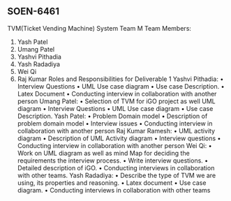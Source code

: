 SOEN-6461
---------------------------------------------------------
TVM(Ticket Vending Machine) System
Team M
Team Members:
1.	Yash Patel
2.	Umang Patel
3.	Yashvi Pithadia
4.	Yash Radadiya
5.	Wei Qi
6.	Raj Kumar
Roles and Responsibilities for Deliverable 1
Yashvi Pithadia:
•	Interview Questions
•	UML Use case diagram
•	Use case Description.
•	Latex Document
•	Conducting interview in collaboration with another person
Umang Patel:
•	Selection of TVM for iGO project as well UML diagram
•	Interview Questions
•	UML Use case diagram
•	Use case Description.
Yash Patel:
•	Problem Domain model
•	Description of problem domain model
•	Interview issues
•	Conducting interview in collaboration with another person
Raj Kumar Ramesh:
•	UML activity diagram
•	Description of UML Activity diagram
•	Interview questions
•	Conducting interview in collaboration with another person
Wei Qi:
•	Work on UML diagram as well as mind Map for deciding the requirements the interview process.
•	Write interview questions.
•	Detailed description of iGO.
•	Conducting interviews in collaboration with other teams.
Yash Radadiya:
•	Describe the type of TVM we are using, its properties and reasoning.
•	Latex document
•	Use case diagram.
•	Conducting interviews in collaboration with other teams

